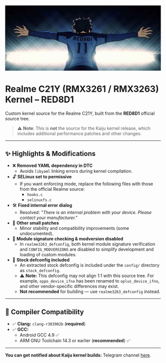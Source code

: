 ![Isagi Celebrating](isagi.png)

# Realme C21Y (RMX3261 / RMX3263) Kernel – RED8D1

Custom kernel source for the Realme C21Y, built from the **RED8D1** official source tree.

> ⚠️ **Note**: This is **not** the source for the Kaiju kernel release, which includes additional performance patches and other changes.

---

## ✨ Highlights & Modifications

- ❌ **Removed YAML dependency in DTC**
  - Avoids `libyaml` linking errors during kernel compilation.
- 🔓 **SELinux set to permissive**
  - If you want enforcing mode, replace the following files with those from the official Realme source:
    - `hooks.c`
    - `selinuxfs.c`
- 🛠️ **Fixed internal error dialog**
  - Resolved: _"There is an internal problem with your device. Please contact your manufacturer."_
- 🔧 **Other small patches**
  - Minor stability and compatibility improvements (some undocumented).
- 🔐 **Module signature checking & modversion disabled**
  - In `realme3263_defconfig`, both kernel module signature verification and `CONFIG_MODVERSIONS` are disabled to simplify development and loading of custom modules.
- 📁 **Stock defconfig included**
  - An extracted stock defconfig is included under the `config/` directory as `stock_defconfig`.
  - ⚠️ **Note:** This defconfig may not align 1:1 with this source tree. For example, `oppo_device_ifno` has been renamed to `oplus_device_ifno`, and other vendor-specific differences may exist.
  - **Not recommended** for building — use `realme3263_defconfig` instead.

---

## 🧰 Compiler Compatibility

- ✅ **Clang:** `clang-r383902b` (**required**)
- ✅ **GCC:**
  - Android GCC 4.9 ✅
  - ARM GNU Toolchain 14.3 or earlier (**recommended**) ✅

---

**You can get notified about Kaiju kernel builds:** Telegram channel [here](https://t.me/kaijukernel).
